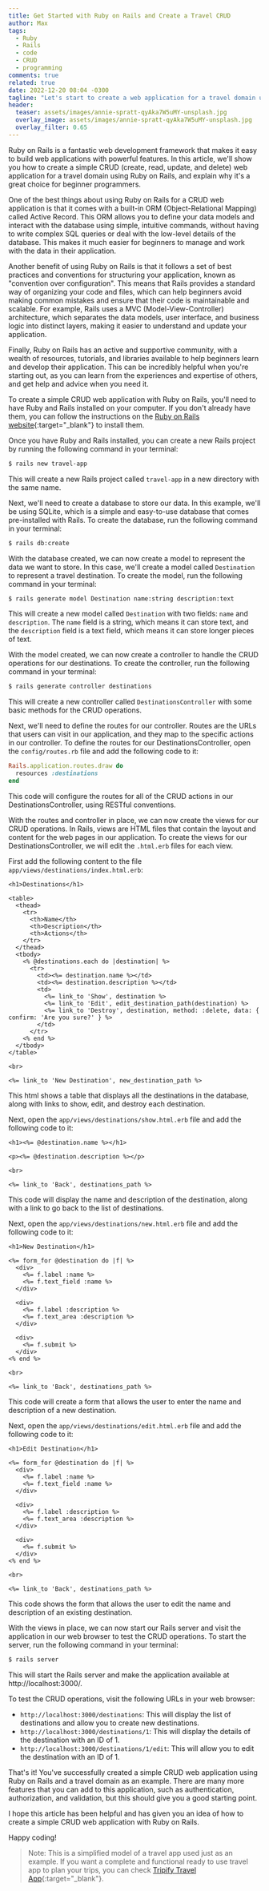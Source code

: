 ```yaml
---
title: Get Started with Ruby on Rails and Create a Travel CRUD
author: Max
tags:
  - Ruby
  - Rails
  - code
  - CRUD
  - programming
comments: true
related: true
date: 2022-12-20 08:04 -0300
tagline: "Let's start to create a web application for a travel domain using the magic power of Ruby on Rails."
header:
  teaser: assets/images/annie-spratt-qyAka7W5uMY-unsplash.jpg
  overlay_image: assets/images/annie-spratt-qyAka7W5uMY-unsplash.jpg
  overlay_filter: 0.65
---
```


Ruby on Rails is a fantastic web development framework that makes it easy to build web applications with powerful features. In this article, we'll show you how to create a simple CRUD (create, read, update, and delete) web application for a travel domain using Ruby on Rails, and explain why it's a great choice for beginner programmers.

One of the best things about using Ruby on Rails for a CRUD web application is that it comes with a built-in ORM (Object-Relational Mapping) called Active Record. This ORM allows you to define your data models and interact with the database using simple, intuitive commands, without having to write complex SQL queries or deal with the low-level details of the database. This makes it much easier for beginners to manage and work with the data in their application.

Another benefit of using Ruby on Rails is that it follows a set of best practices and conventions for structuring your application, known as "convention over configuration". This means that Rails provides a standard way of organizing your code and files, which can help beginners avoid making common mistakes and ensure that their code is maintainable and scalable. For example, Rails uses a MVC (Model-View-Controller) architecture, which separates the data models, user interface, and business logic into distinct layers, making it easier to understand and update your application.

Finally, Ruby on Rails has an active and supportive community, with a wealth of resources, tutorials, and libraries available to help beginners learn and develop their application. This can be incredibly helpful when you're starting out, as you can learn from the experiences and expertise of others, and get help and advice when you need it.

To create a simple CRUD web application with Ruby on Rails, you'll need to have Ruby and Rails installed on your computer. If you don't already have them, you can follow the instructions on the [Ruby on Rails website](https://www.ruby-lang.org/en/documentation/installation/){:target="_blank"} to install them.

Once you have Ruby and Rails installed, you can create a new Rails project by running the following command in your terminal:

~~~sh
$ rails new travel-app
~~~

This will create a new Rails project called `travel-app` in a new directory with the same name.

Next, we'll need to create a database to store our data. In this example, we'll be using SQLite, which is a simple and easy-to-use database that comes pre-installed with Rails. To create the database, run the following command in your terminal:

~~~sh
$ rails db:create
~~~

With the database created, we can now create a model to represent the data we want to store. In this case, we'll create a model called `Destination` to represent a travel destination. To create the model, run the following command in your terminal:

~~~sh
$ rails generate model Destination name:string description:text
~~~

This will create a new model called `Destination` with two fields: `name` and `description`. The `name` field is a string, which means it can store text, and the `description` field is a text field, which means it can store longer pieces of text.

With the model created, we can now create a controller to handle the CRUD operations for our destinations. To create the controller, run the following command in your terminal:

~~~sh
$ rails generate controller destinations
~~~

This will create a new controller called `DestinationsController` with some basic methods for the CRUD operations.

Next, we'll need to define the routes for our controller. Routes are the URLs that users can visit in our application, and they map to the specific actions in our controller. To define the routes for our DestinationsController, open the `config/routes.rb` file and add the following code to it:

~~~ruby
Rails.application.routes.draw do
  resources :destinations
end
~~~

This code will configure the routes for all of the CRUD actions in our DestinationsController, using RESTful conventions.

With the routes and controller in place, we can now create the views for our CRUD operations. In Rails, views are HTML files that contain the layout and content for the web pages in our application. To create the views for our DestinationsController, we will edit the `.html.erb` files for each view.

First add the following content to the file `app/views/destinations/index.html.erb`:

~~~erb
<h1>Destinations</h1>

<table>
  <thead>
    <tr>
      <th>Name</th>
      <th>Description</th>
      <th>Actions</th>
    </tr>
  </thead>
  <tbody>
    <% @destinations.each do |destination| %>
      <tr>
        <td><%= destination.name %></td>
        <td><%= destination.description %></td>
        <td>
          <%= link_to 'Show', destination %>
          <%= link_to 'Edit', edit_destination_path(destination) %>
          <%= link_to 'Destroy', destination, method: :delete, data: { confirm: 'Are you sure?' } %>
        </td>
      </tr>
    <% end %>
  </tbody>
</table>

<br>

<%= link_to 'New Destination', new_destination_path %>
~~~

This html shows a table that displays all the destinations in the database, along with links to show, edit, and destroy each destination.

Next, open the `app/views/destinations/show.html.erb` file and add the following code to it:

~~~erb
<h1><%= @destination.name %></h1>

<p><%= @destination.description %></p>

<br>

<%= link_to 'Back', destinations_path %>
~~~

This code will display the name and description of the destination, along with a link to go back to the list of destinations.

Next, open the `app/views/destinations/new.html.erb` file and add the following code to it:

~~~erb
<h1>New Destination</h1>

<%= form_for @destination do |f| %>
  <div>
    <%= f.label :name %>
    <%= f.text_field :name %>
  </div>

  <div>
    <%= f.label :description %>
    <%= f.text_area :description %>
  </div>

  <div>
    <%= f.submit %>
  </div>
<% end %>

<br>

<%= link_to 'Back', destinations_path %>
~~~

This code will create a form that allows the user to enter the name and description of a new destination.

Next, open the `app/views/destinations/edit.html.erb` file and add the following code to it:

~~~erb
<h1>Edit Destination</h1>

<%= form_for @destination do |f| %>
  <div>
    <%= f.label :name %>
    <%= f.text_field :name %>
  </div>

  <div>
    <%= f.label :description %>
    <%= f.text_area :description %>
  </div>

  <div>
    <%= f.submit %>
  </div>
<% end %>

<br>

<%= link_to 'Back', destinations_path %>
~~~

This code shows the form that allows the user to edit the name and description of an existing destination.

With the views in place, we can now start our Rails server and visit the application in our web browser to test the CRUD operations. To start the server, run the following command in your terminal:

~~~sh
$ rails server
~~~

This will start the Rails server and make the application available at http://localhost:3000/.

To test the CRUD operations, visit the following URLs in your web browser:

- `http://localhost:3000/destinations`: This will display the list of destinations and allow you to create new destinations.
- `http://localhost:3000/destinations/1`: This will display the details of the destination with an ID of 1.
- `http://localhost:3000/destinations/1/edit`: This will allow you to edit the destination with an ID of 1.

That's it! You've successfully created a simple CRUD web application using Ruby on Rails and a travel domain as an example. There are many more features that you can add to this application, such as authentication, authorization, and validation, but this should give you a good starting point.

I hope this article has been helpful and has given you an idea of how to create a simple CRUD web application with Ruby on Rails. 

Happy coding! 

> Note:
> This is a simplified model of a travel app used just as an example. If you want a complete and functional ready to use travel app to plan your trips, you can check [Tripify Travel App](https://tripifyapp.com/){:target="_blank"}. 

